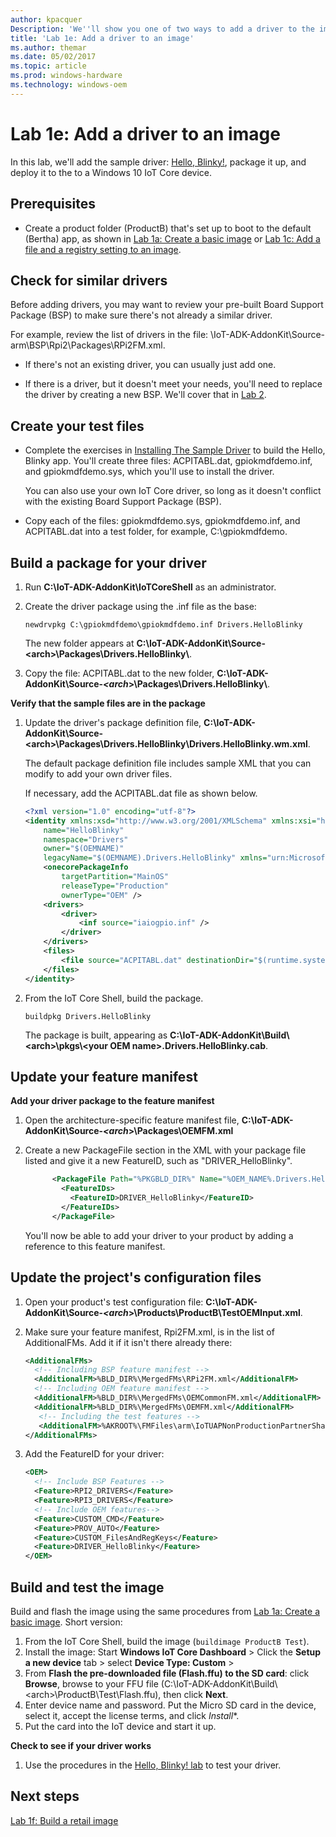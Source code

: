 ```yaml
---
author: kpacquer
Description: 'We''ll show you one of two ways to add a driver to the image.'
title: 'Lab 1e: Add a driver to an image'
ms.author: themar
ms.date: 05/02/2017
ms.topic: article
ms.prod: windows-hardware
ms.technology: windows-oem
---
```


# Lab 1e: Add a driver to an image

In this lab, we'll add the sample driver: [Hello, Blinky!](https://developer.microsoft.com/windows/iot/samples/driverlab), package it up, and deploy it to the to a Windows 10 IoT Core device.

## <span id="Prerequisites"></span><span id="prerequisites"></span><span id="PREREQUISITES"></span>Prerequisites

* Create a product folder (ProductB) that's set up to boot to the default (Bertha) app, as shown in [Lab 1a: Create a basic image](create-a-basic-image.md) or [Lab 1c: Add a file and a registry setting to an image](add-a-registry-setting-to-an-image.md).

## <span id="Check_for_similar_drivers"></span>Check for similar drivers

Before adding drivers, you may want to review your pre-built Board Support Package (BSP) to make sure there's not already a similar driver. 

For example, review the list of drivers in the file: \\IoT-ADK-AddonKit\\Source-arm\\BSP\\Rpi2\\Packages\\RPi2FM.xml.

- If there's not an existing driver, you can usually just add one.

- If there is a driver, but it doesn't meet your needs, you'll need to replace the driver by creating a new BSP. We'll cover that in [Lab 2](create-a-new-bsp.md).

## <span id="Create_your_test_files"></span><span id="create_your_test_files"></span><span id="CREATE_YOUR_TEST_FILES"></span>Create your test files

-  Complete the exercises in [Installing The Sample Driver](https://developer.microsoft.com/windows/iot/samples/driverlab1) to build the Hello, Blinky app. You'll create three files: ACPITABL.dat, gpiokmdfdemo.inf, and gpiokmdfdemo.sys, which you'll use to install the driver.

   You can also use your own IoT Core driver, so long as it doesn't conflict with the existing Board Support Package (BSP).

-  Copy each of the files: gpiokmdfdemo.sys, gpiokmdfdemo.inf, and ACPITABL.dat into a test folder, for example, C:\gpiokmdfdemo\.

## <span id="Build_a_package_for_your_driver"></span><span id="build_a_package_for_your_driver"></span><span id="BUILD_A_PACKAGE_FOR_YOUR_DRIVER"></span>Build a package for your driver

1.  Run **C:\\IoT-ADK-AddonKit\\IoTCoreShell** as an administrator.

2.  Create the driver package using the .inf file as the base:

    ```
    newdrvpkg C:\gpiokmdfdemo\gpiokmdfdemo.inf Drivers.HelloBlinky
    ```

    The new folder appears at **C:\\IoT-ADK-AddonKit\\Source-&lt;arch&gt;\\Packages\\Drivers.HelloBlinky\\**.

3. Copy the file: ACPITABL.dat to the new folder, **C:\\IoT-ADK-AddonKit\\Source-_<arch_>\\Packages\\Drivers.HelloBlinky\\**.

**Verify that the sample files are in the package**

1.  Update the driver's package definition file, **C:\\IoT-ADK-AddonKit\\Source-&lt;arch&gt;\\Packages\\Drivers.HelloBlinky\\Drivers.HelloBlinky.wm.xml**.

    The default package definition file includes sample XML that you can modify to add your own driver files.

    If necessary, add the ACPITABL.dat file as shown below.
    
    ``` xml
    <?xml version="1.0" encoding="utf-8"?>
    <identity xmlns:xsd="http://www.w3.org/2001/XMLSchema" xmlns:xsi="http://www.w3.org/2001/XMLSchema-instance"
        name="HelloBlinky"
        namespace="Drivers"
        owner="$(OEMNAME)"
        legacyName="$(OEMNAME).Drivers.HelloBlinky" xmlns="urn:Microsoft.CompPlat/ManifestSchema.v1.00">
        <onecorePackageInfo
            targetPartition="MainOS"
            releaseType="Production"
            ownerType="OEM" />
        <drivers>
            <driver>
                <inf source="iaiogpio.inf" />
            </driver>
        </drivers>
        <files>
            <file source="ACPITABL.dat" destinationDir="$(runtime.system32)" name="ACPITABL.dat" />
        </files>
    </identity>
    ```

2.  From the IoT Core Shell, build the package.

    ```
    buildpkg Drivers.HelloBlinky
    ```

    The package is built, appearing as **C:\\IoT-ADK-AddonKit\\Build\\&lt;arch&gt;\\pkgs\\&lt;your OEM name&gt;.Drivers.HelloBlinky.cab**.

    
## <span id="Update_your_feature_manifest"></span><span id="update_your_feature_manifest"></span><span id="UPDATE_YOUR_FEATURE_MANIFEST"></span>Update your feature manifest


**Add your driver package to the feature manifest**

1.  Open the architecture-specific feature manifest file, **C:\\IoT-ADK-AddonKit\\Source-_<arch_>\\Packages\\OEMFM.xml**

2.  Create a new PackageFile section in the XML with your package file listed and give it a new FeatureID, such as "DRIVER_HelloBlinky".

    ``` xml
          <PackageFile Path="%PKGBLD_DIR%" Name="%OEM_NAME%.Drivers.HelloBlinky.cab">
            <FeatureIDs>
              <FeatureID>DRIVER_HelloBlinky</FeatureID>
            </FeatureIDs>
          </PackageFile>
    ```

    You'll now be able to add your driver to your product by adding a reference to this feature manifest.

## <span id="Update_the_project_s_configuration_files"></span><span id="update_the_project_s_configuration_files"></span><span id="UPDATE_THE_PROJECT_S_CONFIGURATION_FILES"></span>Update the project's configuration files

1.  Open your product's test configuration file: **C:\\IoT-ADK-AddonKit\\Source-_<arch_>\\Products\\ProductB\\TestOEMInput.xml**.

2.  Make sure your feature manifest, Rpi2FM.xml, is in the list of AdditionalFMs. Add it if it isn't there already there:

    ``` xml
    <AdditionalFMs>
      <!-- Including BSP feature manifest -->
      <AdditionalFM>%BLD_DIR%\MergedFMs\RPi2FM.xml</AdditionalFM>
      <!-- Including OEM feature manifest -->
      <AdditionalFM>%BLD_DIR%\MergedFMs\OEMCommonFM.xml</AdditionalFM>
      <AdditionalFM>%BLD_DIR%\MergedFMs\OEMFM.xml</AdditionalFM>
       <!-- Including the test features -->
       <AdditionalFM>%AKROOT%\FMFiles\arm\IoTUAPNonProductionPartnerShareFM.xml</AdditionalFM>
    </AdditionalFMs>
    ```


3.  Add the FeatureID for your driver:

    ``` xml
    <OEM>
      <!-- Include BSP Features -->
      <Feature>RPI2_DRIVERS</Feature>
      <Feature>RPI3_DRIVERS</Feature>
      <!-- Include OEM features-->
      <Feature>CUSTOM_CMD</Feature>
      <Feature>PROV_AUTO</Feature>
      <Feature>CUSTOM_FilesAndRegKeys</Feature>
      <Feature>DRIVER_HelloBlinky</Feature> 
    </OEM>
    ```

## <span id="Build_and_test_the_image"></span><span id="build_and_test_the_image"></span><span id="BUILD_AND_TEST_THE_IMAGE"></span>Build and test the image

Build and flash the image using the same procedures from [Lab 1a: Create a basic image](create-a-basic-image.md). Short version:

1.  From the IoT Core Shell, build the image (`buildimage ProductB Test`).
2.  Install the image: Start **Windows IoT Core Dashboard** > Click the **Setup a new device** tab >  select **Device Type: Custom** >
3.  From **Flash the pre-downloaded file (Flash.ffu) to the SD card**: click **Browse**, browse to your FFU file (C:\\IoT-ADK-AddonKit\\Build\\&lt;arch&gt;\\ProductB\\Test\\Flash.ffu), then click **Next**.
4.  Enter device name and password. Put the Micro SD card in the device, select it, accept the license terms, and click *Install**. 
5.  Put the card into the IoT device and start it up.

**Check to see if your driver works**

1.  Use the procedures in the [Hello, Blinky! lab](https://developer.microsoft.com/windows/iot/samples/driverlab3) to test your driver.

## <span id="Next_steps"></span><span id="next_steps"></span><span id="NEXT_STEPS"></span>Next steps

[Lab 1f: Build a retail image](build-retail-image.md)
